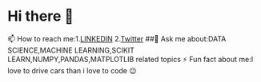 # Hi there 👋 

📫 How to reach me:1.[LINKEDIN](https://www.linkedin.com/in/pranoy-santhosh-m-902924a4?lipi=urn%3Ali%3Apage%3Ad_flagship3_profile_view_base_contact_details%3B%2FdyYre5CRQOcwZMC1CqqOw%3D%3D) 2.[Twitter](https://twitter.com/PranoySanthosh)
##💬 Ask me about:DATA SCIENCE,MACHINE LEARNING,SCIKIT LEARN,NUMPY,PANDAS,MATPLOTLIB related topics
⚡ Fun fact about me:I love to drive cars than i love to code :wink:
<!--
**Pranoypauljr/Pranoypauljr** is a ✨ _special_ ✨ repository because its `README.md` (this file) appears on your GitHub profile.

Here are some ideas to get you started:

- 🔭 I’m currently working on ...
- 🌱 I’m currently learning ...
- 👯 I’m looking to collaborate on ...
- 🤔 I’m looking for help with ...
- 💬 Ask me about ...
- 📫 How to reach me: ...
- 😄 Pronouns: ...
- ⚡ Fun fact: ...
-->
